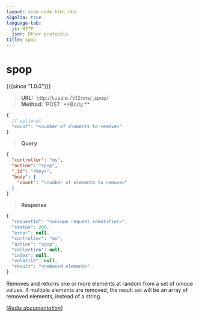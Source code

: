```yaml
---
layout: side-code.html.hbs
algolia: true
language-tab:
  js: HTTP
  json: Other protocols
title: spop
---
```


# spop

{{{since "1.0.0"}}}




<blockquote class="js">
<p>
<b>URL:</b> `http://kuzzle:7512/ms/_spop/<key>`  
</br><b>Method:</b> `POST`  
**Body:**
</p>
</blockquote>


```js
{
  // optional
  "count": "<number of elements to remove>"
}
```



<blockquote class="json">
<p>
<b>Query</b>
</p>
</blockquote>


```json
{
  "controller": "ms",
  "action": "spop",
  "_id": "<key>",
  "body": {
    "count": "<number of elements to remove>"
  }
}
```

>**Response**

```javascript
{
  "requestId": "<unique request identifier>",
  "status": 200,
  "error": null,
  "controller": "ms",
  "action": "spop",
  "collection": null,
  "index": null,
  "volatile": null,
  "result": "<removed element>"
}
```

Removes and returns one or more elements at random from a set of unique values. If multiple elements are removed, the result set will be an array of removed elements, instead of a string.

[[_Redis documentation_]](https://redis.io/commands/spop)
